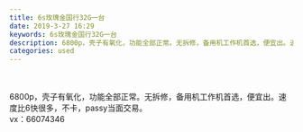 ```yaml
---
title: 6s玫瑰金国行32G一台
date: 2019-3-27 16:29
keywords: 6s玫瑰金国行32G一台
description: 6800p，壳子有氧化，功能全部正常。无拆修，备用机工作机首选，便宜出。速度比6快很多，不卡，passy当面交易。vx：66074346
categories: used
---
```

<td class="t_f" id="postmessage_3321272">

<br/>
<br/>
6800p，壳子有氧化，功能全部正常。无拆修，备用机工作机首选，便宜出。速度比6快很多，不卡，passy当面交易。<br/>
vx：66074346</td>
